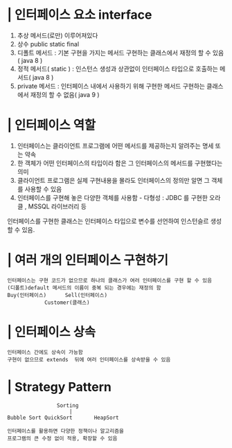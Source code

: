 # | 인터페이스 요소 interface
1. 추상 메서드(로만) 이루어져있다
2. 상수 public static final
3. 디폴트 메서드 : 기본 구현을 가지는 메서드
				구현하는 클래스에서 재정의 할 수 있음( java 8 )
4. 정적 메서드( static ) : 인스턴스 생성과 상관없이 인터페이스 타입으로 호출하는 메서드( java 8 )
5. private 메서드 : 인터페이스 내에서 사용하기 위해 구현한 메서드
					구현하는 클래스에서 재정의 할 수 없음( java 9 )


# | 인터페이스 역할
1. 인터페이스는 클라이언트 프로그램에 어떤 메서드를 제공하는지 알려주는 명세 또는 약속
2. 한 객체가 어떤 인터페이스의 타입이라 함은 그 인터페이스의 메서드를 구현했다는 의미
3. 클라이언트 프로그램은 실제 구현내용을 몰라도 인터페이스의 정의만 알면 그 객체를 사용할 수 있음
4. 인터페이스를 구현해 놓은 다양한 객체를 사용함 - 다형성
	: JDBC 를 구현한 오라클 , MSSQL 라이브러리 등

인터페이스를 구현한 클래스는 인터페이스 타입으로 변수를 선언하여 인스턴슬르 생성 할 수 있음.

# | 여러 개의 인터페이스 구현하기
	인터페이스는 구현 코드가 없으므로 하나의 클래스가 여러 인터페이스를 구현 할 수 있음
	(디폴트)default 메서드의 이름이 중복 되는 경우에는 재정의 함
	Buy(인터페이스)		Sell(인터페이스)
				Customer(클래스)
				
# | 인터페이스 상속
	인터페이스 간에도 상속이 가능함
	구현이 없으므로 extends  뒤에 여러 인터페이스를 상속받을 수 있음


# | Strategy Pattern

					Sorting
						|
	Bubble Sort	QuickSort		HeapSort
	
	인터페이스를 활용하면 다양한 정책이나 알고리즘을 
	프로그램의 큰 수정 없이 적용, 확장할 수 있음